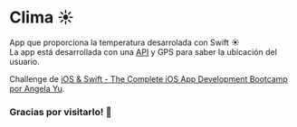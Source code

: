 # Clima ☀️

App que proporciona la temperatura desarrolada con Swift ☀️
<br/>
La app está desarrollada con una [API](https://openweathermap.org/api) y GPS para saber la ubicación del usuario.

Challenge de [iOS & Swift - The Complete iOS App Development Bootcamp por Angela Yu](https://www.udemy.com/course/ios-13-app-development-bootcamp/).


### Gracias por visitarlo! 🙌
